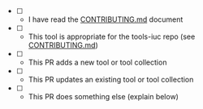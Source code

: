 * [ ] - I have read the [CONTRIBUTING.md](https://github.com/galaxyproject/tools-iuc/blob/master/CONTRIBUTING.md) document
* [ ] - This tool is appropriate for the tools-iuc repo (see [CONTRIBUTING.md](https://github.com/galaxyproject/tools-iuc/blob/master/CONTRIBUTING.md))
* [ ] - This PR adds a new tool or tool collection
* [ ] - This PR updates an existing tool or tool collection
* [ ] - This PR does something else (explain below)

